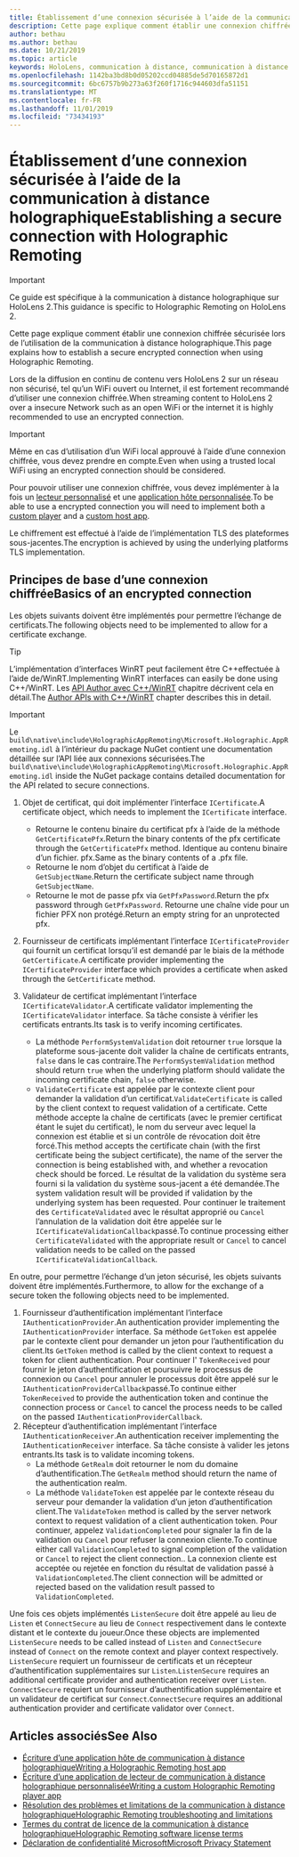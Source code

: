 ```yaml
---
title: Établissement d’une connexion sécurisée à l’aide de la communication à distance holographique
description: Cette page explique comment établir une connexion chiffrée sécurisée lors de l’utilisation de la communication à distance holographique.
author: bethau
ms.author: bethau
ms.date: 10/21/2019
ms.topic: article
keywords: HoloLens, communication à distance, communication à distance holographique
ms.openlocfilehash: 1142ba3bd8b0d05202ccd04885de5d70165872d1
ms.sourcegitcommit: 6bc6757b9b273a63f260f1716c944603dfa51151
ms.translationtype: MT
ms.contentlocale: fr-FR
ms.lasthandoff: 11/01/2019
ms.locfileid: "73434193"
---
```

# <a name="establishing-a-secure-connection-with-holographic-remoting"></a><span data-ttu-id="6e4bb-104">Établissement d’une connexion sécurisée à l’aide de la communication à distance holographique</span><span class="sxs-lookup"><span data-stu-id="6e4bb-104">Establishing a secure connection with Holographic Remoting</span></span>

>[!IMPORTANT]
><span data-ttu-id="6e4bb-105">Ce guide est spécifique à la communication à distance holographique sur HoloLens 2.</span><span class="sxs-lookup"><span data-stu-id="6e4bb-105">This guidance is specific to Holographic Remoting on HoloLens 2.</span></span>

<span data-ttu-id="6e4bb-106">Cette page explique comment établir une connexion chiffrée sécurisée lors de l’utilisation de la communication à distance holographique.</span><span class="sxs-lookup"><span data-stu-id="6e4bb-106">This page explains how to establish a secure encrypted connection when using Holographic Remoting.</span></span>

<span data-ttu-id="6e4bb-107">Lors de la diffusion en continu de contenu vers HoloLens 2 sur un réseau non sécurisé, tel qu’un WiFi ouvert ou Internet, il est fortement recommandé d’utiliser une connexion chiffrée.</span><span class="sxs-lookup"><span data-stu-id="6e4bb-107">When streaming content to HoloLens 2 over a insecure Network such as an open WiFi or the internet it is highly recommended to use an encrypted connection.</span></span>

>[!IMPORTANT]
><span data-ttu-id="6e4bb-108">Même en cas d’utilisation d’un WiFi local approuvé à l’aide d’une connexion chiffrée, vous devez prendre en compte.</span><span class="sxs-lookup"><span data-stu-id="6e4bb-108">Even when using a trusted local WiFi using an encrypted connection should be considered.</span></span>

<span data-ttu-id="6e4bb-109">Pour pouvoir utiliser une connexion chiffrée, vous devez implémenter à la fois un [lecteur personnalisé](holographic-remoting-create-player.md) et une [application hôte personnalisée](holographic-remoting-create-host.md).</span><span class="sxs-lookup"><span data-stu-id="6e4bb-109">To be able to use a encrypted connection you will need to implement both a [custom player](holographic-remoting-create-player.md) and a [custom host app](holographic-remoting-create-host.md).</span></span>

<span data-ttu-id="6e4bb-110">Le chiffrement est effectué à l’aide de l’implémentation TLS des plateformes sous-jacentes.</span><span class="sxs-lookup"><span data-stu-id="6e4bb-110">The encryption is achieved by using the underlying platforms TLS implementation.</span></span>

## <a name="basics-of-an-encrypted-connection"></a><span data-ttu-id="6e4bb-111">Principes de base d’une connexion chiffrée</span><span class="sxs-lookup"><span data-stu-id="6e4bb-111">Basics of an encrypted connection</span></span>

<span data-ttu-id="6e4bb-112">Les objets suivants doivent être implémentés pour permettre l’échange de certificats.</span><span class="sxs-lookup"><span data-stu-id="6e4bb-112">The following objects need to be implemented to allow for a certificate exchange.</span></span>

>[!TIP]
><span data-ttu-id="6e4bb-113">L’implémentation d’interfaces WinRT peut facilement être C++effectuée à l’aide de/WinRT.</span><span class="sxs-lookup"><span data-stu-id="6e4bb-113">Implementing WinRT interfaces can easily be done using C++/WinRT.</span></span> <span data-ttu-id="6e4bb-114">Les [API Author avec C++/WinRT](https://docs.microsoft.com//windows/uwp/cpp-and-winrt-apis/author-apis) chapitre décrivent cela en détail.</span><span class="sxs-lookup"><span data-stu-id="6e4bb-114">The [Author APIs with C++/WinRT](https://docs.microsoft.com//windows/uwp/cpp-and-winrt-apis/author-apis) chapter describes this in detail.</span></span>

>[!IMPORTANT]
><span data-ttu-id="6e4bb-115">Le ```build\native\include\HolographicAppRemoting\Microsoft.Holographic.AppRemoting.idl``` à l’intérieur du package NuGet contient une documentation détaillée sur l’API liée aux connexions sécurisées.</span><span class="sxs-lookup"><span data-stu-id="6e4bb-115">The ```build\native\include\HolographicAppRemoting\Microsoft.Holographic.AppRemoting.idl``` inside the NuGet package contains detailed documentation for the API related to secure connections.</span></span>

1) <span data-ttu-id="6e4bb-116">Objet de certificat, qui doit implémenter l’interface ```ICertificate```.</span><span class="sxs-lookup"><span data-stu-id="6e4bb-116">A certificate object, which needs to implement the ```ICertificate``` interface.</span></span>

    * <span data-ttu-id="6e4bb-117">Retourne le contenu binaire du certificat pfx à l’aide de la méthode ```GetCertificatePfx```.</span><span class="sxs-lookup"><span data-stu-id="6e4bb-117">Return the binary contents of the pfx certificate through the ```GetCertificatePfx``` method.</span></span> <span data-ttu-id="6e4bb-118">Identique au contenu binaire d’un fichier. pfx.</span><span class="sxs-lookup"><span data-stu-id="6e4bb-118">Same as the binary contents of a .pfx file.</span></span>
    * <span data-ttu-id="6e4bb-119">Retourne le nom d’objet du certificat à l’aide de ```GetSubjectName```.</span><span class="sxs-lookup"><span data-stu-id="6e4bb-119">Return the certificate subject name through ```GetSubjectName```.</span></span>
    * <span data-ttu-id="6e4bb-120">Retourne le mot de passe pfx via ```GetPfxPassword```.</span><span class="sxs-lookup"><span data-stu-id="6e4bb-120">Return the pfx password through ```GetPfxPassword```.</span></span> <span data-ttu-id="6e4bb-121">Retourne une chaîne vide pour un fichier PFX non protégé.</span><span class="sxs-lookup"><span data-stu-id="6e4bb-121">Return an empty string for an unprotected pfx.</span></span>

2) <span data-ttu-id="6e4bb-122">Fournisseur de certificats implémentant l’interface ```ICertificateProvider``` qui fournit un certificat lorsqu’il est demandé par le biais de la méthode ```GetCertificate```.</span><span class="sxs-lookup"><span data-stu-id="6e4bb-122">A certificate provider implementing the ```ICertificateProvider``` interface which provides a certificate when asked through the ```GetCertificate``` method.</span></span>

3) <span data-ttu-id="6e4bb-123">Validateur de certificat implémentant l’interface ```ICertificateValidator```.</span><span class="sxs-lookup"><span data-stu-id="6e4bb-123">A certificate validator implementing the ```ICertificateValidator``` interface.</span></span> <span data-ttu-id="6e4bb-124">Sa tâche consiste à vérifier les certificats entrants.</span><span class="sxs-lookup"><span data-stu-id="6e4bb-124">Its task is to verify incoming certificates.</span></span>
    * <span data-ttu-id="6e4bb-125">La méthode ```PerformSystemValidation``` doit retourner ```true``` lorsque la plateforme sous-jacente doit valider la chaîne de certificats entrants, ```false``` dans le cas contraire.</span><span class="sxs-lookup"><span data-stu-id="6e4bb-125">The ```PerformSystemValidation``` method should return ```true``` when the underlying platform should validate the incoming certificate chain, ```false``` otherwise.</span></span>
    * <span data-ttu-id="6e4bb-126">```ValidateCertificate``` est appelée par le contexte client pour demander la validation d’un certificat.</span><span class="sxs-lookup"><span data-stu-id="6e4bb-126">```ValidateCertificate``` is called by the client context to request validation of a certificate.</span></span> <span data-ttu-id="6e4bb-127">Cette méthode accepte la chaîne de certificats (avec le premier certificat étant le sujet du certificat), le nom du serveur avec lequel la connexion est établie et si un contrôle de révocation doit être forcé.</span><span class="sxs-lookup"><span data-stu-id="6e4bb-127">This method accepts the certificate chain (with the first certificate being the subject certificate), the name of the server the connection is being established with, and whether a revocation check should be forced.</span></span> <span data-ttu-id="6e4bb-128">Le résultat de la validation du système sera fourni si la validation du système sous-jacent a été demandée.</span><span class="sxs-lookup"><span data-stu-id="6e4bb-128">The system validation result will be provided if validation by the underlying system has been requested.</span></span> <span data-ttu-id="6e4bb-129">Pour continuer le traitement des ```CertificateValidated``` avec le résultat approprié ou ```Cancel``` l’annulation de la validation doit être appelée sur le ```ICertificateValidationCallback```passé.</span><span class="sxs-lookup"><span data-stu-id="6e4bb-129">To continue processing either ```CertificateValidated``` with the appropriate result or ```Cancel``` to cancel validation needs to be called on the passed ```ICertificateValidationCallback```.</span></span>

<span data-ttu-id="6e4bb-130">En outre, pour permettre l’échange d’un jeton sécurisé, les objets suivants doivent être implémentés.</span><span class="sxs-lookup"><span data-stu-id="6e4bb-130">Furthermore, to allow for the exchange of a secure token the following objects need to be implemented.</span></span>

1) <span data-ttu-id="6e4bb-131">Fournisseur d’authentification implémentant l’interface ```IAuthenticationProvider```.</span><span class="sxs-lookup"><span data-stu-id="6e4bb-131">An authentication provider implementing the ```IAuthenticationProvider``` interface.</span></span> <span data-ttu-id="6e4bb-132">Sa méthode ```GetToken``` est appelée par le contexte client pour demander un jeton pour l’authentification du client.</span><span class="sxs-lookup"><span data-stu-id="6e4bb-132">Its ```GetToken``` method is called by the client context to request a token for client authentication.</span></span> <span data-ttu-id="6e4bb-133">Pour continuer l' ```TokenReceived``` pour fournir le jeton d’authentification et poursuivre le processus de connexion ou ```Cancel``` pour annuler le processus doit être appelé sur le ```IAuthenticationProviderCallback```passé.</span><span class="sxs-lookup"><span data-stu-id="6e4bb-133">To continue either ```TokenReceived``` to provide the authentication token and continue the connection process or ```Cancel``` to cancel the process needs to be called on the passed ```IAuthenticationProviderCallback```.</span></span>
2) <span data-ttu-id="6e4bb-134">Récepteur d’authentification implémentant l’interface ```IAuthenticationReceiver```.</span><span class="sxs-lookup"><span data-stu-id="6e4bb-134">An authentication receiver implementing the ```IAuthenticationReceiver``` interface.</span></span> <span data-ttu-id="6e4bb-135">Sa tâche consiste à valider les jetons entrants.</span><span class="sxs-lookup"><span data-stu-id="6e4bb-135">Its task is to validate incoming tokens.</span></span>
    * <span data-ttu-id="6e4bb-136">La méthode ```GetRealm``` doit retourner le nom du domaine d’authentification.</span><span class="sxs-lookup"><span data-stu-id="6e4bb-136">The ```GetRealm``` method should return the name of the authentication realm.</span></span>
    * <span data-ttu-id="6e4bb-137">La méthode ```ValidateToken``` est appelée par le contexte réseau du serveur pour demander la validation d’un jeton d’authentification client.</span><span class="sxs-lookup"><span data-stu-id="6e4bb-137">The ```ValidateToken``` method is called by the server network context to request validation of a client authentication token.</span></span> <span data-ttu-id="6e4bb-138">Pour continuer, appelez ```ValidationCompleted``` pour signaler la fin de la validation ou ```Cancel``` pour refuser la connexion cliente.</span><span class="sxs-lookup"><span data-stu-id="6e4bb-138">To continue either call ```ValidationCompleted``` to signal completion of the validation or ```Cancel``` to reject the client connection..</span></span> <span data-ttu-id="6e4bb-139">La connexion cliente est acceptée ou rejetée en fonction du résultat de validation passé à ```ValidationCompleted```.</span><span class="sxs-lookup"><span data-stu-id="6e4bb-139">The client connection will be admitted or rejected based on the validation result passed to ```ValidationCompleted```.</span></span> 

<span data-ttu-id="6e4bb-140">Une fois ces objets implémentés ```ListenSecure``` doit être appelé au lieu de ```Listen``` et ```ConnectSecure``` au lieu de ```Connect``` respectivement dans le contexte distant et le contexte du joueur.</span><span class="sxs-lookup"><span data-stu-id="6e4bb-140">Once these objects are implemented ```ListenSecure``` needs to be called instead of ```Listen``` and ```ConnectSecure``` instead of ```Connect``` on the remote context and player context respectively.</span></span> <span data-ttu-id="6e4bb-141">```ListenSecure``` requiert un fournisseur de certificats et un récepteur d’authentification supplémentaires sur ```Listen```.</span><span class="sxs-lookup"><span data-stu-id="6e4bb-141">```ListenSecure``` requires an additional certificate provider and authentication receiver over ```Listen```.</span></span> <span data-ttu-id="6e4bb-142">```ConnectSecure``` requiert un fournisseur d’authentification supplémentaire et un validateur de certificat sur ```Connect```.</span><span class="sxs-lookup"><span data-stu-id="6e4bb-142">```ConnectSecure``` requires an additional authentication provider and certificate validator over ```Connect```.</span></span>

## <a name="see-also"></a><span data-ttu-id="6e4bb-143">Articles associés</span><span class="sxs-lookup"><span data-stu-id="6e4bb-143">See Also</span></span>
* [<span data-ttu-id="6e4bb-144">Écriture d’une application hôte de communication à distance holographique</span><span class="sxs-lookup"><span data-stu-id="6e4bb-144">Writing a Holographic Remoting host app</span></span>](holographic-remoting-create-host.md)
* [<span data-ttu-id="6e4bb-145">Écriture d’une application de lecteur de communication à distance holographique personnalisée</span><span class="sxs-lookup"><span data-stu-id="6e4bb-145">Writing a custom Holographic Remoting player app</span></span>](holographic-remoting-create-player.md)
* [<span data-ttu-id="6e4bb-146">Résolution des problèmes et limitations de la communication à distance holographique</span><span class="sxs-lookup"><span data-stu-id="6e4bb-146">Holographic Remoting troubleshooting and limitations</span></span>](holographic-remoting-troubleshooting.md)
* [<span data-ttu-id="6e4bb-147">Termes du contrat de licence de la communication à distance holographique</span><span class="sxs-lookup"><span data-stu-id="6e4bb-147">Holographic Remoting software license terms</span></span>](https://docs.microsoft.com//legal/mixed-reality/microsoft-holographic-remoting-software-license-terms)
* [<span data-ttu-id="6e4bb-148">Déclaration de confidentialité Microsoft</span><span class="sxs-lookup"><span data-stu-id="6e4bb-148">Microsoft Privacy Statement</span></span>](https://go.microsoft.com/fwlink/?LinkId=521839)
